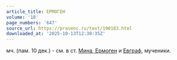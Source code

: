 ```yaml
---
article_title: ЕРМОГЕН
volume: '18'
page_numbers: '647'
source_url: https://pravenc.ru/text/190183.html
downloaded_at: '2025-10-13T12:30:35Z'
---
```


мч. (пам. 10 дек.) - см. в ст. [Мина, Ермоген](<https://pravenc.ru/text/Мина  Ермоген.html>) и [Евграф](https://pravenc.ru/text/Евграф.html), мученики.
